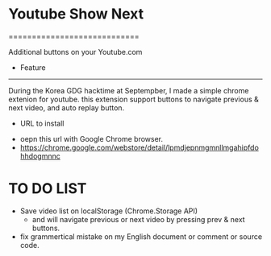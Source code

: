 # Youtube Show Next
============================

Additional buttons on your Youtube.com

* Feature
---------
During the Korea GDG hacktime at Septempber, I made a simple chrome extenion for youtube.
this extension support buttons to navigate previous & next video, and auto replay button.

* URL to install
- oepn this url with Google Chrome browser.
- https://chrome.google.com/webstore/detail/lpmdjepnmgmnllmgahipfdohhdogmnnc

# TO DO LIST
* Save video list on localStorage (Chrome.Storage API)
  - and will navigate previous or next video by pressing prev & next buttons.
* fix grammertical mistake on my English document or comment or source code.
